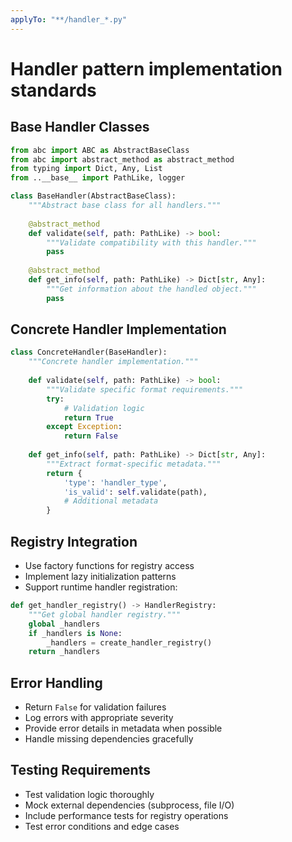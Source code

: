 ```yaml
---
applyTo: "**/handler_*.py"
---
```

# Handler pattern implementation standards

## Base Handler Classes
```python
from abc import ABC as AbstractBaseClass
from abc import abstract_method as abstract_method
from typing import Dict, Any, List
from ..__base__ import PathLike, logger

class BaseHandler(AbstractBaseClass):
    """Abstract base class for all handlers."""
    
    @abstract_method
    def validate(self, path: PathLike) -> bool:
        """Validate compatibility with this handler."""
        pass
    
    @abstract_method
    def get_info(self, path: PathLike) -> Dict[str, Any]:
        """Get information about the handled object."""
        pass
```

## Concrete Handler Implementation
```python
class ConcreteHandler(BaseHandler):
    """Concrete handler implementation."""
    
    def validate(self, path: PathLike) -> bool:
        """Validate specific format requirements."""
        try:
            # Validation logic
            return True
        except Exception:
            return False
    
    def get_info(self, path: PathLike) -> Dict[str, Any]:
        """Extract format-specific metadata."""
        return {
            'type': 'handler_type',
            'is_valid': self.validate(path),
            # Additional metadata
        }
```

## Registry Integration
- Use factory functions for registry access
- Implement lazy initialization patterns
- Support runtime handler registration:
```python
def get_handler_registry() -> HandlerRegistry:
    """Get global handler registry."""
    global _handlers
    if _handlers is None:
        _handlers = create_handler_registry()
    return _handlers
```

## Error Handling
- Return `False` for validation failures
- Log errors with appropriate severity
- Provide error details in metadata when possible
- Handle missing dependencies gracefully

## Testing Requirements
- Test validation logic thoroughly  
- Mock external dependencies (subprocess, file I/O)
- Include performance tests for registry operations
- Test error conditions and edge cases